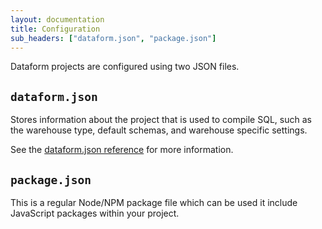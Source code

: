 ```yaml
---
layout: documentation
title: Configuration
sub_headers: ["dataform.json", "package.json"]
---
```


Dataform projects are configured using two JSON files.

## `dataform.json`

Stores information about the project that is used to compile SQL, such as the warehouse type, default schemas, and warehouse specific settings.

See the [dataform.json reference](/reference/dataform-json) for more information.

## `package.json`

This is a regular Node/NPM package file which can be used it include JavaScript packages within your project.
